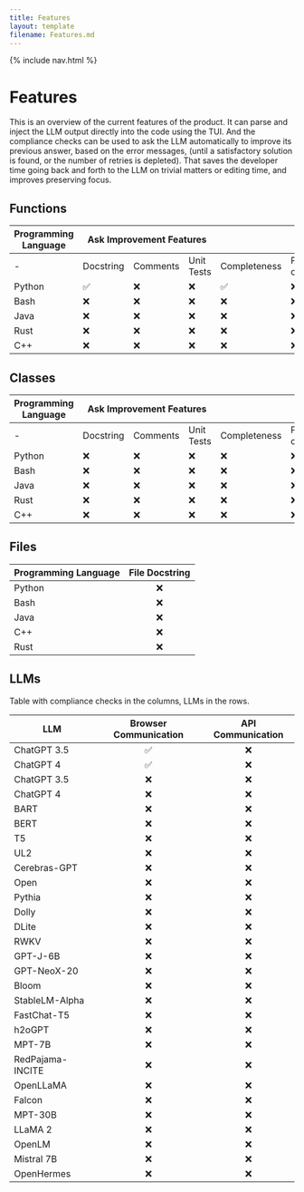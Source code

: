 ```yaml
---
title: Features
layout: template
filename: Features.md
--- 
```


<html lang="en">
  <body>
    {% include nav.html %}
    </body>
</html>


# Features
This is an overview of the current features of the product. It can parse and inject the LLM output directly into the code using the TUI. And the compliance checks can be used to ask the LLM automatically to improve its previous answer, based on the error messages, (until a satisfactory solution is found, or the number of retries is depleted). That saves the developer time going back and forth to the LLM on trivial matters or editing time, and improves preserving focus. 
## Functions

<table>
    <thead>
        <tr>
            <th >Programming Language</th>
            <th colspan=3>Ask Improvement Features</th>
            <th colspan=5>Compliance Checks</th>
        </tr>
    </thead>
    <tbody>
        <tr>
            <td > - </td>
            <td >Docstring</td>
            <td>Comments</td>
            <td>Unit Tests</td>
            <td>Completeness</td>
            <td>Pre-commit</td>
            <td>Compilability</td>
            <td>Runnability</td>
            <td>Tests Pass</td>
        </tr>
        <tr>
            <td>Python</td>
            <td>✅</td>
            <td>❌</td>
            <td>❌</td>
            <td>✅</td>
            <td>❌</td>
            <td>-</td>
            <td>❌</td>
            <td>❌</td>
        </tr>
        <tr>
            <td>Bash</td>
            <td>❌</td>
            <td>❌</td>
            <td>❌</td>
            <td>❌</td>
            <td>❌</td>
            <td>-</td>
            <td>❌</td>
            <td>❌</td>
        </tr>
        <tr>
            <td>Java</td>
            <td>❌</td>
            <td>❌</td>
            <td>❌</td>
            <td>❌</td>
            <td>❌</td>
            <td>❌</td>
            <td>❌</td>
            <td>❌</td>
        </tr>
        <tr>
            <td>Rust</td>
            <td>❌</td>
            <td>❌</td>
            <td>❌</td>
            <td>❌</td>
            <td>❌</td>
            <td>❌</td>
            <td>❌</td>
            <td>❌</td>
        </tr>
        <tr>
            <td>C++</td>
            <td>❌</td>
            <td>❌</td>
            <td>❌</td>
            <td>❌</td>
            <td>❌</td>
            <td>❌</td>
            <td>❌</td>
            <td>❌</td>
        </tr>
    </tbody>
</table>

## Classes
<table>
    <thead>
        <tr>
            <th >Programming Language</th>
            <th colspan=3>Ask Improvement Features</th>
            <th colspan=5>Compliance Checks</th>
        </tr>
    </thead>
    <tbody>
        <tr>
            <td > - </td>
            <td >Docstring</td>
            <td>Comments</td>
            <td>Unit Tests</td>
            <td>Completeness</td>
            <td>Pre-commit</td>
            <td>Compilability</td>
            <td>Runnability</td>
            <td>Tests Pass</td>
        </tr>
        <tr>
            <td>Python</td>
            <td>❌</td>
            <td>❌</td>
            <td>❌</td>
            <td>❌</td>
            <td>❌</td>
            <td>-</td>
            <td>❌</td>
            <td>❌</td>
        </tr>
        <tr>
            <td>Bash</td>
            <td>❌</td>
            <td>❌</td>
            <td>❌</td>
            <td>❌</td>
            <td>❌</td>
            <td>-</td>
            <td>❌</td>
            <td>❌</td>
        </tr>
        <tr>
            <td>Java</td>
            <td>❌</td>
            <td>❌</td>
            <td>❌</td>
            <td>❌</td>
            <td>❌</td>
            <td>❌</td>
            <td>❌</td>
            <td>❌</td>
        </tr>
        <tr>
            <td>Rust</td>
            <td>❌</td>
            <td>❌</td>
            <td>❌</td>
            <td>❌</td>
            <td>❌</td>
            <td>❌</td>
            <td>❌</td>
            <td>❌</td>
        </tr>
        <tr>
            <td>C++</td>
            <td>❌</td>
            <td>❌</td>
            <td>❌</td>
            <td>❌</td>
            <td>❌</td>
            <td>❌</td>
            <td>❌</td>
            <td>❌</td>
        </tr>
    </tbody>
</table>

## Files
| Programming Language | File Docstring    |
|----------------------|:------------------:
| Python               | ❌                |
| Bash                 | ❌                |
| Java                 | ❌                |
| C++                  | ❌                |
| Rust                 | ❌                |

## LLMs
Table with compliance checks in the columns, LLMs in the rows.

| LLM                  | Browser Communication | API Communication |
|----------------------|:---------------------:|:-----------------:|
| ChatGPT 3.5          | ✅                    | ❌                |
| ChatGPT 4            | ✅                    | ❌                |
| ChatGPT 3.5          | ❌                    | ❌                |
| ChatGPT 4            | ❌                    | ❌                |
| BART                 | ❌                    | ❌                |
| BERT                 | ❌                    | ❌                |
| T5                   | ❌                    | ❌                |
| UL2                  | ❌                    | ❌                |
| Cerebras-GPT         | ❌                    | ❌                |
| Open                 | ❌                    | ❌                |
| Pythia               | ❌                    | ❌                |
| Dolly                | ❌                    | ❌                |
| DLite                | ❌                    | ❌                |
| RWKV                 | ❌                    | ❌                |
| GPT-J-6B             | ❌                    | ❌                |
| GPT-NeoX-20          | ❌                    | ❌                |
| Bloom                | ❌                    | ❌                |
| StableLM-Alpha       | ❌                    | ❌                |
| FastChat-T5          | ❌                    | ❌                |
| h2oGPT               | ❌                    | ❌                |
| MPT-7B               | ❌                    | ❌                |
| RedPajama-INCITE     | ❌                    | ❌                |
| OpenLLaMA            | ❌                    | ❌                |
| Falcon               | ❌                    | ❌                |
| MPT-30B              | ❌                    | ❌                |
| LLaMA 2              | ❌                    | ❌                |
| OpenLM               | ❌                    | ❌                |
| Mistral 7B           | ❌                    | ❌                |
| OpenHermes           | ❌                    | ❌                |

